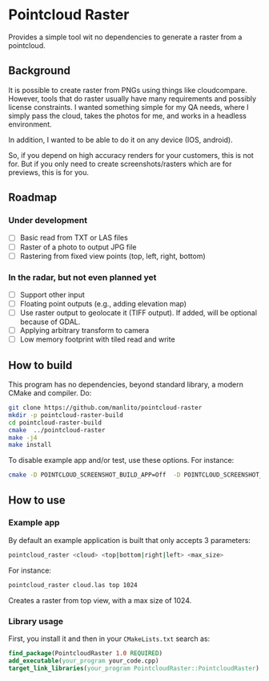 # Pointcloud Raster #

Provides a simple tool wit no dependencies to generate a raster from a pointcloud.

## Background ##

It is possible to create raster from PNGs using things like cloudcompare. However, tools that do raster usually have many requirements and possibly license constraints. I wanted something simple for my QA needs, where I simply pass the cloud, takes the photos for me, and works in a headless environment. 

In addition, I wanted to be able to do it on any device (IOS, android).

So, if you depend on high accuracy renders for your customers, this is not for. But if you only need to create screenshots/rasters which are for previews, this is for you.

## Roadmap ##

### Under development ###

- [ ] Basic read from TXT or LAS files
- [ ] Raster of a photo to output JPG file
- [ ] Rastering from fixed view points (top, left, right, bottom)

### In the radar, but not even planned yet ###

- [ ] Support other input
- [ ] Floating point outputs (e.g., adding elevation map)
- [ ] Use raster output to geolocate it (TIFF output). If added, will be optional because of GDAL.
- [ ] Applying arbitrary transform to camera
- [ ] Low memory footprint with tiled read and write

## How to build ##

This program has no dependencies, beyond standard library, a modern CMake and compiler. Do:

```bash
git clone https://github.com/manlito/pointcloud-raster
mkdir -p pointcloud-raster-build
cd pointcloud-raster-build
cmake  ../pointcloud-raster
make -j4
make install
```

To disable example app and/or test, use these options. For instance:

```bash
cmake -D POINTCLOUD_SCREENSHOT_BUILD_APP=Off  -D POINTCLOUD_SCREENSHOT_BUILD_TESTS=Off ../pointcloud-raster
```

## How to use ##

### Example app ###

By default an example application is built that only accepts 3 parameters:

```bash
pointcloud_raster <cloud> <top|bottom|right|left> <max_size>
```

For instance:

```bash
pointcloud_raster cloud.las top 1024
```

Creates a raster from top view, with a max size of 1024.

### Library usage ###

First, you install it and then in your `CMakeLists.txt` search as:

```cmake
find_package(PointcloudRaster 1.0 REQUIRED)
add_executable(your_program your_code.cpp)
target_link_libraries(your_program PointcloudRaster::PointcloudRaster)

```
